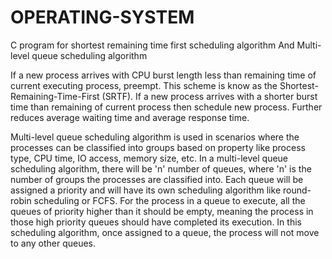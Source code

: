 # OPERATING-SYSTEM
C program for shortest remaining time first scheduling algorithm And Multi-level queue scheduling algorithm


If a new process arrives with CPU burst length less than remaining time of current executing process, preempt. This scheme is know as the Shortest-Remaining-Time-First (SRTF). If a new process arrives with a shorter burst time than remaining of current process then schedule new process. Further reduces average waiting time and average response time.

Multi-level queue scheduling algorithm is used in scenarios where the processes can be classified into groups
based on property like process type, CPU time, IO access, memory size, etc. In a multi-level queue scheduling
algorithm, there will be 'n' number of queues, where 'n' is the number of groups the processes are classified
into. Each queue will be assigned a priority and will have its own scheduling algorithm like round-robin
scheduling or FCFS. For the process in a queue to execute, all the queues of priority higher than it should be
empty, meaning the process in those high priority queues should have completed its execution. In this
scheduling algorithm, once assigned to a queue, the process will not move to any other queues.
